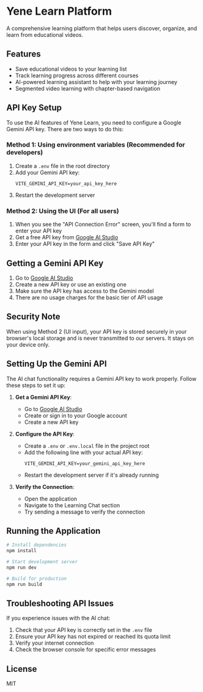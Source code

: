 # Yene Learn Platform

A comprehensive learning platform that helps users discover, organize, and learn from educational videos.

## Features

- Save educational videos to your learning list
- Track learning progress across different courses
- AI-powered learning assistant to help with your learning journey
- Segmented video learning with chapter-based navigation

## API Key Setup

To use the AI features of Yene Learn, you need to configure a Google Gemini API key. There are two ways to do this:

### Method 1: Using environment variables (Recommended for developers)

1. Create a `.env` file in the root directory
2. Add your Gemini API key:
   ```
   VITE_GEMINI_API_KEY=your_api_key_here
   ```
3. Restart the development server

### Method 2: Using the UI (For all users)

1. When you see the "API Connection Error" screen, you'll find a form to enter your API key
2. Get a free API key from [Google AI Studio](https://aistudio.google.com/app/apikey)
3. Enter your API key in the form and click "Save API Key"

## Getting a Gemini API Key

1. Go to [Google AI Studio](https://aistudio.google.com/app/apikey)
2. Create a new API key or use an existing one
3. Make sure the API key has access to the Gemini model
4. There are no usage charges for the basic tier of API usage

## Security Note

When using Method 2 (UI input), your API key is stored securely in your browser's local storage and is never transmitted to our servers. It stays on your device only.

## Setting Up the Gemini API

The AI chat functionality requires a Gemini API key to work properly. Follow these steps to set it up:

1. **Get a Gemini API Key**:
   - Go to [Google AI Studio](https://aistudio.google.com/app/apikey)
   - Create or sign in to your Google account
   - Create a new API key

2. **Configure the API Key**:
   - Create a `.env` or `.env.local` file in the project root
   - Add the following line with your actual API key:
     ```
     VITE_GEMINI_API_KEY=your_gemini_api_key_here
     ```
   - Restart the development server if it's already running

3. **Verify the Connection**:
   - Open the application
   - Navigate to the Learning Chat section
   - Try sending a message to verify the connection

## Running the Application

```bash
# Install dependencies
npm install

# Start development server
npm run dev

# Build for production
npm run build
```

## Troubleshooting API Issues

If you experience issues with the AI chat:

1. Check that your API key is correctly set in the `.env` file
2. Ensure your API key has not expired or reached its quota limit
3. Verify your internet connection
4. Check the browser console for specific error messages

## License

MIT 